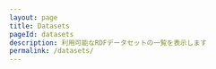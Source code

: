 ```yaml
---
layout: page
title: Datasets
pageId: datasets
description: 利用可能なRDFデータセットの一覧を表示します
permalink: /datasets/
---
```


<div id="DatasetsListView"></div>

<script>
document.addEventListener('DOMContentLoaded', function() {
  loadDatasets();
});

async function loadDatasets() {
  const datasetsListView = document.getElementById('DatasetsListView');
  
  try {
    const datasetLoader = DatasetsManager.getInstance();
    const datasets = await datasetLoader.getDatasets();
    
    if (!datasets || datasets.length === 0) {
      return;
    }
    
    renderDatasets(datasets);
    datasetsListView.style.display = 'block';
    // データ取得後にソート/フィルタの初期化を行う（空の実装）
    initSortAndFilter(datasets);
    
  } catch (error) {
    console.error('Error loading datasets:', error);
  }
}

function renderDatasets(datasets) {
  const container = document.getElementById('DatasetsListView');
  const baseUrl = window.SITE_BASE_URL || '';
  // 既存内容クリア
  container.innerHTML = '';
  const ul = document.createElement('ul');
  ul.className = 'datasets';

  datasets.forEach(dataset => {
    const li = document.createElement('li');
    li.className = 'dataset';
    const datasetCard = new DatasetCard(dataset, {
      showDescription: true,
      showTags: true,
      showLink: true,
      linkBaseUrl: baseUrl,
      iconRendering: 'svgOverlap',
      showHeaderMeta: true
    });
    const cardEl = datasetCard.getElement();
    li.appendChild(cardEl);
    ul.appendChild(li);
  });

  container.appendChild(ul);
}

// 将来のソート/フィルタ初期化用（現時点は空実装）
function initSortAndFilter(datasets) {
  const sortSelect = document.getElementById('sortSelect');
  const filterInput = document.getElementById('filterInput');
  const orderSelect = document.getElementById('sortOrder');

  function applySortFilter() {
    try {
      if (!Array.isArray(datasets)) return;
      let out = datasets.slice();

      // filter (keyword)
      const q = filterInput ? filterInput.value.trim().toLowerCase() : '';
      if (q) {
        out = out.filter((ds) => {
          const title = (ds.title || ds.id || '').toString().toLowerCase();
          let desc = '';
          if (typeof ds.description === 'string') desc = ds.description.toLowerCase();
          else if (ds.description && typeof ds.description === 'object') {
            desc = (ds.description.en || ds.description.ja || '').toString().toLowerCase();
          }
          return title.includes(q) || desc.includes(q);
        });
      }

      // sort with order
      const sortValue = sortSelect ? sortSelect.value : 'name';
      const order = orderSelect ? orderSelect.value : 'desc'; // 'asc' or 'desc'
      if (sortValue === 'name') {
        out.sort((a, b) => {
          const A = (a.title || a.id || '').toString();
          const B = (b.title || b.id || '').toString();
          return order === 'asc' ? A.localeCompare(B) : B.localeCompare(A);
        });
      } else if (sortValue === 'date') {
        out.sort((a, b) => {
          const ta = Date.parse(a.issued || '') || 0;
          const tb = Date.parse(b.issued || '') || 0;
          return order === 'asc' ? ta - tb : tb - ta; // asc: older->newer, desc: newer->older
        });
      } else if (sortValue === 'triples') {
        out.sort((a, b) => {
          const na = Number(a.triple_count || 0);
          const nb = Number(b.triple_count || 0);
          return order === 'asc' ? na - nb : nb - na;
        });
      }

      // visual debug: set attribute and log
      const container = document.getElementById('DatasetsListView');
      if (container && sortValue) container.dataset.sortedBy = sortValue;
      console.info('[Datasets] applySortFilter:', { sort: sortValue, query: q, count: out.length });
      if (out.length > 0) console.debug('[Datasets] first 3 ids after sort:', out.slice(0, 3).map(d => d.id || d.title));

      renderDatasets(out);
    } catch (err) {
      console.error('applySortFilter error', err);
    }
  }

  if (sortSelect) sortSelect.addEventListener('change', applySortFilter);
  if (filterInput) filterInput.addEventListener('input', applySortFilter);
  if (orderSelect) orderSelect.addEventListener('change', applySortFilter);

  // run once to reflect current control values and to verify handler wiring
  try {
    applySortFilter();
  } catch (e) {
    // swallow - already logged inside
  }
}

</script>
